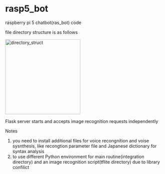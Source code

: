 # rasp5_bot

raspberry pi 5 chatbot(ras_bot) code

file directory structure is as follows

<img width="240" alt="directory_struct" src="https://github.com/user-attachments/assets/e4a32c05-bb74-4852-b78d-c6c7847f0e37" />

Flask server starts and accepts image recognition requests independently

Notes
1. you need to install additional files for voice recongnition and voise sysnthesis, like recongtion parameter file and Japanese dictionary for syntax analysis
2. to use different Python environment for main routine(integration directory) and an image recognition script(tflite directory) due to library confilict

